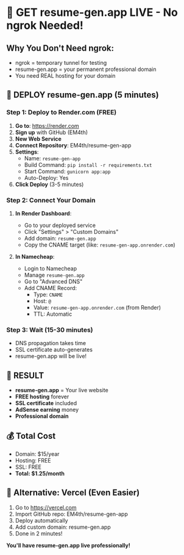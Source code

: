 # 🎯 GET resume-gen.app LIVE - No ngrok Needed!

## Why You Don't Need ngrok:
- ngrok = temporary tunnel for testing
- resume-gen.app = your permanent professional domain
- You need REAL hosting for your domain

## 🚀 DEPLOY resume-gen.app (5 minutes)

### Step 1: Deploy to Render.com (FREE)
1. **Go to**: https://render.com
2. **Sign up** with GitHub (EM4th)
3. **New Web Service**
4. **Connect Repository**: EM4th/resume-gen-app
5. **Settings**:
   - Name: `resume-gen-app`
   - Build Command: `pip install -r requirements.txt`
   - Start Command: `gunicorn app:app`
   - Auto-Deploy: Yes
6. **Click Deploy** (3-5 minutes)

### Step 2: Connect Your Domain
1. **In Render Dashboard**:
   - Go to your deployed service
   - Click "Settings" > "Custom Domains"
   - Add domain: `resume-gen.app`
   - Copy the CNAME target (like: `resume-gen-app.onrender.com`)

2. **In Namecheap**:
   - Login to Namecheap
   - Manage `resume-gen.app`
   - Go to "Advanced DNS"
   - Add CNAME Record:
     - Type: `CNAME`
     - Host: `@`
     - Value: `resume-gen-app.onrender.com` (from Render)
     - TTL: Automatic

### Step 3: Wait (15-30 minutes)
- DNS propagation takes time
- SSL certificate auto-generates
- resume-gen.app will be live!

## 🎉 RESULT
- **resume-gen.app** = Your live website
- **FREE hosting** forever
- **SSL certificate** included
- **AdSense earning** money
- **Professional domain**

## 💰 Total Cost
- Domain: $15/year
- Hosting: FREE
- SSL: FREE
- **Total: $1.25/month**

## 🚀 Alternative: Vercel (Even Easier)
1. Go to https://vercel.com
2. Import GitHub repo: EM4th/resume-gen-app
3. Deploy automatically
4. Add custom domain: resume-gen.app
5. Done in 2 minutes!

**You'll have resume-gen.app live professionally!**
